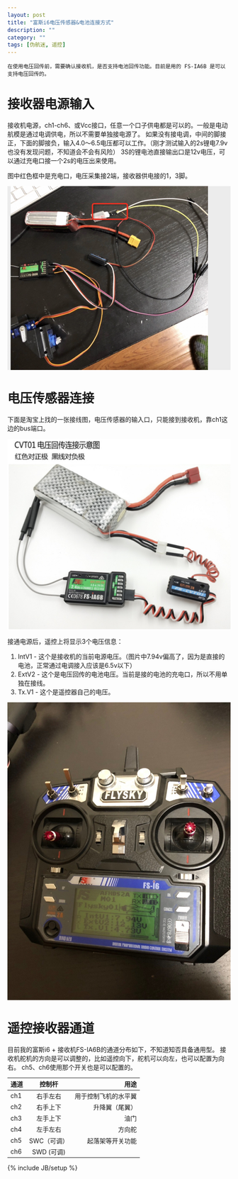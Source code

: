 ```yaml
---
layout: post
title: "富斯i6电压传感器&电池连接方式"
description: ""
category: ""
tags: [伪航迷, 遥控]
---
```


`在使用电压回传前，需要确认接收机，是否支持电池回传功能。目前是用的 FS-IA6B 是可以支持电压回传的。`

# 接收器电源输入

接收机电源，ch1-ch6、或Vcc接口，任意一个口子供电都是可以的。一般是电动航模是通过电调供电，所以不需要单独接电源了。
如果没有接电调，中间的脚接正，下面的脚接负，输入4.0～6.5电压都可以工作。（刚才测试输入的2s锂电7.9v也没有发现问题，不知道会不会有风险）
3S的锂电池直接输出口是12v电压，可以通过充电口接一个2s的电压出来使用。

图中红色框中是充电口，电压采集接2端，接收器供电接的1，3脚。

 ![接收器电源供电](/images/2019_03/03_02_2019.jpg)



# 电压传感器连接

下面是淘宝上找的一张接线图，电压传感器的输入口，只能接到接收机，靠ch1这边的bus端口。

 ![电压传感器连接图](/images/2019_03/fs_val.jpg)

接通电源后，遥控上将显示3个电压信息：
1. IntV1 - 这个是接收机的当前电源电压。（图片中7.94v偏高了，因为是直接的电池，正常通过电调接入应该是6.5v以下）
1. ExtV2 - 这个是电压回传的电池电压。当前是接的电池的充电口，所以不用单独在接线。
1. Tx.V1 - 这个是遥控器自己的电压。

 ![遥控器电压显示](/images/2019_03/IMG_2199.JPG)



# 遥控接收器通道

目前我的富斯i6 + 接收机FS-IA6B的通道分布如下，不知道知否具备通用型。 接收机舵机的方向是可以调整的，比如遥控向下，舵机可以向左，也可以配置为向右。
ch5、ch6使用那个开关也是可以配置的。


通道 | 控制杆 | 用途 |
----|:--:|---:
ch1 |右手左右| 用于控制飞机的水平翼
ch2 |右手上下| 升降翼（尾翼）
ch3 |左手上下| 油门 
ch4 |左手左右| 方向舵
ch5 |SWC（可调） | 起落架等开关功能
ch6 |SWD (可调) | 



{% include JB/setup %}
